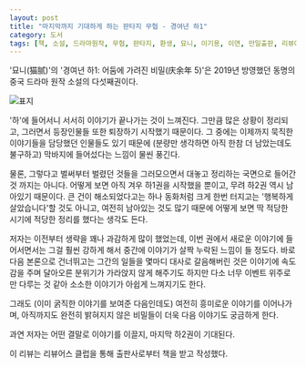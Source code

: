 ```yaml
---
layout: post
title: "마지막까지 기대하게 하는 판타지 무협 - 경여년 하1"
category: 도서
tags: [책, 소설, 드라마원작, 무협, 판타지, 환생, 묘니, 이기용, 이연, 만일출판, 리뷰어스 클럽, 서평]
---
```


'묘니(猫腻)'의
'경여년 하1: 어둠에 가려진 비밀(庆余年 5)'은
2019년 방영했던 동명의 중국 드라마 원작 소설의 다섯째권이다.

![표지](https://images2.imgbox.com/17/da/CTh6uqs3_o.jpg)

'하'에 들어서니 서서히 이야기가 끝나가는 것이 느껴진다.
그만큼 많은 상황이 정리되고,
그러면서 등장인물들 또한 퇴장하기 시작했기 때문이다.
그 중에는 이제까지 묵직한 이야기들을 담당했던 인물들도 있기 때문에
(분량만 생각하면 아직 한참 더 남았는데도 불구하고)
막바지에 들어섰다는 느낌이 물씬 풍긴다.

물론, 그렇다고 벌써부터 벌렸던 것들을 그러모으면서
대놓고 정리하는 국면으로 들어간 것 까지는 아니다.
어떻게 보면 아직 겨우 하1권을 시작했을 뿐이고,
무려 하2권 역시 남아있기 때문이다.
큰 건이 해소되었다고는 하나 동화처럼 크게 한번 터지고는 '행복하게 살았습니다'할 것도 아니고,
여전히 남아있는 것도 많기 때문에
어떻게 보면 딱 적당한 시기에 적당한 정리를 했다는 생각도 든다.

저자는 이전부터 생략을 꽤나 과감하게 많이 했었는데,
이번 권에서 새로운 이야기에 들어서면서는 그걸 훨씬 강하게 해서
중간에 이야기가 살짝 누락된 느낌이 들 정도다.
바로 다음 본론으로 건너뛰고는 그간의 일들을 몇마디 대사로 갈음해버린 것은
이야기에 속도감을 주며 달아오른 분위기가 가라앉지 않게 해주기도 하지만
다소 너무 이벤트 위주로만 다루는 것 같아
소소한 이야기가 아쉽게 느껴지기도 한다.

그래도 (이미 굵직한 이야기를 보여준 다음인데도)
여전히 흥미로운 이야기를 이어나가며,
아직까지도 완전히 밝혀지지 않은 비밀들이 더욱 다음 이야기도 궁금하게 한다.

과연 저자는 어떤 결말로 이야기를 이끌지,
마지막 하2권이 기대된다.



<div class="im im-info">
이 리뷰는 리뷰어스 클럽을 통해 출판사로부터 책을 받고 작성했다.
</div>
